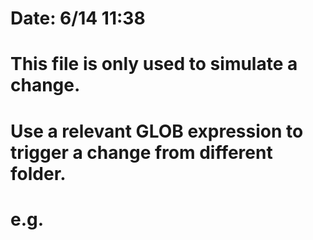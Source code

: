 # Date: 6/14 11:38

# This file is only used to simulate a change.
# Use a relevant GLOB expression to trigger a change from different folder.
# e.g. 